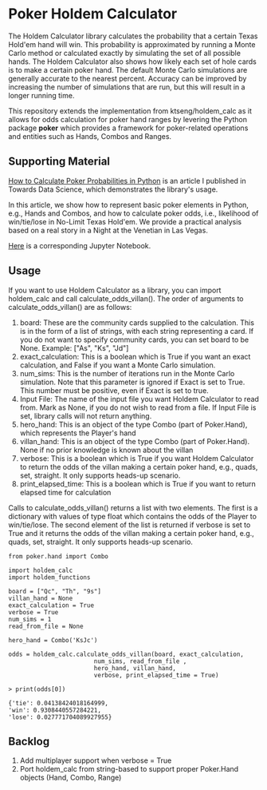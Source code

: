 Poker Holdem Calculator 
=================

The Holdem Calculator library calculates the probability that a certain Texas Hold'em hand will win. This probability is approximated by running a Monte Carlo method or calculated exactly by simulating the set of all possible hands. The Holdem Calculator also shows how likely each set of hole cards is to make a certain poker hand. The default Monte Carlo simulations are generally accurate to the nearest percent. Accuracy can be improved by increasing the number of simulations that are run, but this will result in a longer running time.

This repository extends the implementation from ktseng/holdem_calc as it allows for odds calculation for poker hand ranges by levering the Python package **poker** which provides a framework for poker-related operations and entities such as Hands, Combos and Ranges.

## Supporting Material

[How to Calculate Poker Probabilities in Python](https://towardsdatascience.com/how-to-calculate-poker-probabilities-in-python-75238c61421e) is an article I published in Towards Data Science, which demonstrates the library's usage.

In this article, we show how to represent basic poker elements in Python, e.g., Hands and Combos, and how to calculate poker odds, i.e., likelihood of win/tie/lose in No-Limit Texas Hold'em. We provide a practical analysis based on a real story in a Night at the Venetian in Las Vegas.

[Here](https://github.com/souzatharsis/holdem_calc/blob/master/Night%20at%20the%20venetian.ipynb) is a corresponding Jupyter Notebook.

## Usage

If you want to use Holdem Calculator as a library, you can import holdem_calc and call calculate_odds_villan(). The order of arguments to calculate_odds_villan() are as follows:

1. board: These are the community cards supplied to the calculation. This is in the form of a list of strings, with each string representing a card. If you do not want to specify community cards, you can set board to be None. Example: ["As", "Ks", "Jd"]
2. exact_calculation: This is a boolean which is True if you want an exact calculation, and False if you want a Monte Carlo simulation.
4. num_sims: This is the number of iterations run in the Monte Carlo simulation. Note that this parameter is ignored if Exact is set to True. This number must be positive, even if Exact is set to true.
5. Input File: The name of the input file you want Holdem Calculator to read from. Mark as None, if you do not wish to read from a file. If Input File is set, library calls will not return anything.
4. hero_hand: This is an object of the type Combo (part of Poker.Hand), which represents the Player's hand
3. villan_hand: This is an object of the type Combo (part of Poker.Hand). None if no prior knowledge is known about the villan
7. verbose: This is a boolean which is True if you want Holdem Calculator to return the odds of the villan making a certain poker hand, e.g., quads, set, straight. It only supports heads-up scenario.
8. print_elapsed_time: This is a boolean which is True if you want to return elapsed time for calculation

Calls to calculate_odds_villan() returns a list with two elements. The first is a dictionary with values of type float which contains the odds of the Player to win/tie/lose. The second element of the list is returned if verbose is set to True and it returns the odds of the villan making a certain poker hand, e.g., quads, set, straight. It only supports heads-up scenario.

	from poker.hand import Combo

	import holdem_calc
	import holdem_functions
	
	board = ["Qc", "Th", "9s"]
	villan_hand = None
	exact_calculation = True
	verbose = True
	num_sims = 1
	read_from_file = None
	
	hero_hand = Combo('KsJc')

	odds = holdem_calc.calculate_odds_villan(board, exact_calculation, 
                            num_sims, read_from_file , 
                            hero_hand, villan_hand, 
                            verbose, print_elapsed_time = True)

	> print(odds[0])
	
	{'tie': 0.04138424018164999,
 	'win': 0.9308440557284221,
 	'lose': 0.027771704089927955}

## Backlog

1. Add multiplayer support when verbose = True
2. Port holdem_calc from string-based to support proper Poker.Hand objects (Hand, Combo, Range)
